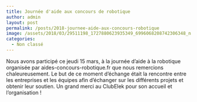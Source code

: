 ```yaml
---
title: Journée d'aide aux concours de robotique
author: admin
layout: post
permalink: /posts/2018-journee-aide-aux-concours-robotique
image: /assets/2018/03/29511198_1727880623935349_6996068208742306348_n.jpg
categories:
  - Non classé
---
```

Nous avons participé ce jeudi 15 mars, à la journée d’aide à la robotique organisée par aides-concours-robotique.fr que nous remercions chaleureusement.
Le but de ce moment d’échange était la rencontre entre les entreprises et les équipes afin d’échanger sur les différents projets et obtenir leur soutien.
Un grand merci au ClubElek pour son accueil et l’organisation !
